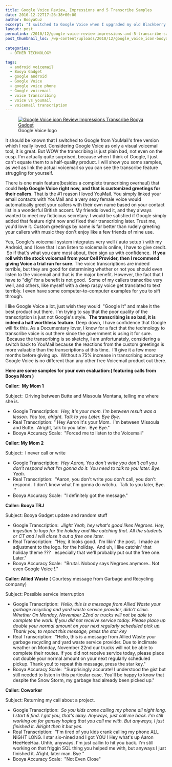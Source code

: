 ```yaml
---
title: Google Voice Review, Impressions and 5 Transcribe Samples
date: 2010-12-22T17:26:38+00:00
author: BooyaCuz
excerpt: "I switched to Google Voice when I upgraded my old Blackberry to the MyTouch 3g Slide. So at this point, I've been running it for several months, and I have mixed feelings about the product."
layout: post
permalink: /2010/12/google-voice-review-impressions-and-5-transcribe-samples.html
post_thumbnail_loc: /wp-content/uploads/2010/12/google_voice_icon-booya-gadget-thumb.jpg
        
categories:
  - OTHER TECHNOLOGY

tags:
  - android voicemail
  - Booya Gadget
  - google android
  - Google Voice
  - google voice phone
  - Google voicemail
  - voice transcribing
  - voice vs youmail
  - voicemail transcription
---
```

<figure>
	<a href="{{ site.cdn-url }}/wp-content/uploads/2010/12/google_voice_icon-booya-gadget.jpg">
    <img src="{{ site.cdn-url }}/wp-content/uploads/2010/12/google_voice_icon-booya-gadget-640.jpg" 
         alt="Google Voice icon Review Impressions Transcribe Booya Gadget" title="Google Voice logo"></a>
	<figcaption>Google Voice logo</figcaption>
</figure>
It should be known that I switched to Google from YouMail's free version which I really loved. Considering Google Voice as only a visual voicemail tool, it is great. But WOW the transcribing is just plain bad, not even on the cusp. I'm actually quite surprised, because when I think of Google, I just can't equate them to a half-quality product. I will show you some samples, as well as link the actual voicemail so you can see the transcribe feature struggling for yourself.

There is one main feature(besides a complete transcribing overhaul) that could **help Google Voice right now, and that is customized greetings for their callers**. That is the #1 reason I loved YouMail. You simply linked your email contacts with YouMail and a very sexy female voice would automatically greet your callers with their own name based on your contact list in a wonderful British accent. My friends loved it, and they always wanted to meet my ficticious secretary. I would be satisfied if Google simply added that feature right now and fixed their transcribing later. Trust me, you'd love it. Custom greetings by name is far better than rudely greeting your callers with music they don't enjoy like a few friends of mine use.

Yes, Google's voicemail system integrates very well ( auto setup ) with my Android, and I love that I can listen to voicemails online, I have to give credit.  So if that's what you care most about, then sign up with confidence.  **If you roll with the stock voicemail from your Cell Provider, then I recommend giving Voice a trial run for sure**. The voice transcriptions are indeed terrible, but they are good for determining whether or not you should even listen to the voicemail and that is the major benefit. However, the fact that I have to "dig" for a benefit is not good.  Some of my callers transcribe very well, and others, like myself with a deep raspy voice get translated to text terribly. I even have some computer-to-computer examples for you to sift through.

I like Google Voice a lot, just wish they would  "Google It" and make it the best product out there.  I'm trying to say that the poor quality of the transcription is just not Google's style.  **The transcribing is so bad, it is indeed a half worthless feature.** Deep down, I have confidence that Google will fix this. As a Documentary lover, I know for a fact that the technology to transcribe voice is out there since the government is using it for sure.  Because the transcribing is so sketchy, I am unfortunately, considering a switch back to YouMail because the reactions from the custom greetings is more valuable than the transcriptions at this time.  I'll give it a few more months before giving up.  Without a 75% increase in transcribing accuracy Google Voice is no different than any other free Voicemail product out there.

**Here are some samples for your own evaluation:( featuring calls from Booya Mom )**

**Caller:  My Mom 1**
  
Subject:  Driving between Butte and Missoula Montana, telling me where she is.

  * Google Transcription:  _Hey, it's your mom. I'm between result was a lesson. You too, alright. Talk to you Later. Bye Bye._
  * Real Transcription: " Hey Aaron it's your Mom.  I'm between Missoula and Butte.  Alright, talk to you later.  Bye Bye."
  * Booya Accuracy Scale:  "Forced me to listen to the Voicemail"

**Caller: My Mom 2**
  
Subject:  I never call or write

  * Google Transcription:  _Hey Aaron, You don't write you don't call you don't respond what I'm gonna do it. You need to talk to you later. Bye. Yeah._
  * Real Transcription:  "Aaron, you don't write you don't call, you don't respond.  I don't know what I'm gonna do witchu.  Talk to you later, Bye.  "
  * Booya Accuracy Scale:  "I definitely got the message."

**Caller: Booya TRJ**
  
Subject: Booya Gadget update and random stuff

  * Google Transcription:  _Jlight Yeah, hey what's good likes Negroes. Hey, ingestion to logo for the holiday and like catching that. All the students or CT and I will close it out a free one later._
  * Real Transcription:  "Hey, it looks good.  I'm likin' the post.  I made an adjustment to the logo. for the holiday.  And uh, I like catchin' that holiday theme ???   especially that we'll probably put out the free one. Later."
  * Booya Accuracy Scale:  "Brutal. Nobody says Negroes anymore.. Not even Google Voice !."

**Caller: Allied Waste** ( Courtesy message from Garbage and Recycling company)
  
Subject: Possible service interruption

  * Google Transcription:  _Hello, this is a message from Allied Waste your garbage recycling and yard waste service provider, didn't clinic. Whether On Monday, November 22nd or trucks will not be able to complete the work. If you did not receive service today. Please place up double your normal amount on your next regularly scheduled pick up. Thank you, to repeat this message, press the star key_
  * Real Transcription:  "Hello, this is a message from Allied Waste your garbage recycling and yard waste service provider. Due to inclimate weather on Monday, November 22nd our trucks will not be able to complete their routes. If you did not receive service today, please place out double your normal amount on your next regularly scheduled pickup. Thank you! to repeat this message, press the star key."
  * Booya Accuracy Scale:  "Surprisingly accurate! I understood the gist but still needed to listen in this particular case. You'll be happy to know that despite the Snow Storm, my garbage had already been picked up."

**Caller: Coworker**
  
Subject: Returning my call about a project.

  * Google Transcription:  _So you kids crane calling my phone all night long. I start 6 find. I got you, that's okay. Anyways, just call me back. I'm still working on for gansey hoping that you call me with. But anyways, I just finished it. Alright then it but yes._
  * Real Transcription:  "I'm tired of you kids crank calling my phone ALL NIGHT LONG. I star six-nined and I got YOU ! Hey what's up Aaron HeeHeeHaa. Uhhh, anyways. I'm just callin to hit you back. I'm still working on that friggin SQL thing you helped me with, but anyways I just finished it. A'ight, later man. Bye "
  * Booya Accuracy Scale:  "Not Even Close"